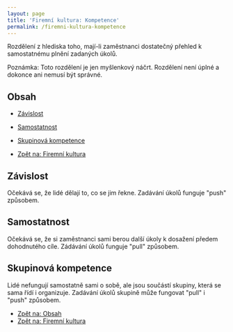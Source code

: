 ```yaml
---
layout: page
title: 'Firemní kultura: Kompetence'
permalink: /firemni-kultura-kompetence
---
```


Rozdělení z hlediska toho, mají-li zaměstnanci dostatečný přehled k samostatnému plnění zadaných úkolů.

Poznámka: Toto rozdělení je jen myšlenkový náčrt. Rozdělení není úplné a dokonce ani nemusí být správné.

## Obsah

- [Závislost](/firemni-kultura-kompetence#závislost)
- [Samostatnost](/firemni-kultura-kompetence#samostatnost)
- [Skupinová kompetence](/firemni-kultura-kompetence#skupinová-kompetence)

- [Zpět na: Firemní kultura](/firemni-kultura)

## Závislost

Očekává se, že lidé dělají to, co se jim řekne. Zadávání úkolů funguje "push" způsobem.

## Samostatnost

Očekává se, že si zaměstnanci sami berou další úkoly k dosažení předem dohodnutého cíle.
Zádávání úkolů funguje "pull" způsobem.

## Skupinová kompetence

Lidé nefungují samostatně sami o sobě, ale jsou součástí skupiny, která se sama řídí i organizuje.
Zadávání úkolů skupině může fungovat "pull" i "push" způsobem.

- [Zpět na: Obsah](/firemni-kultura-kompetence#obsah)
- [Zpět na: Firemní kultura](/firemni-kultura)
